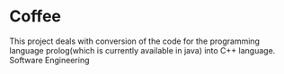 # Coffee
This project deals with conversion of the code for the programming language prolog(which is currently available in java) into C++ language.
Software Engineering
